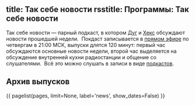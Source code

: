 title: Так себе новости
rsstitle: Программы: Так себе новости
---
Так себе новости — парный подкаст, в котором [Дуг][] и [Хекс][] обсуждают
новости прошедшей недели.  Покдаст записывается в [прямом эфире][live] по
четвергам в 21:00 МСК, выпуски длятся 120 минут: первый час обсуждаются основные
новости недели, второй час выделяется на обсуждение внутренней кухни
радиостанции и общение со слушателями.  Всё это можно слушать в записи в виде
[подкастов][podcast].

[Дуг]: /dugwin.html
[Хекс]: /umonkey.html
[live]: /live.html
[podcast]: /podcast.html


## Архив выпусков

{{ pagelist(pages, limit=None, label='news', show_dates=False) }}

